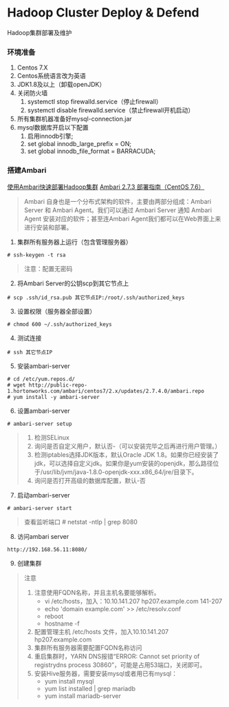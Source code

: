 # Hadoop Cluster Deploy & Defend
Hadoop集群部署及维护

### 环境准备
1. Centos 7.X
2. Centos系统语言改为英语
3. JDK1.8及以上（卸载openJDK）
4. 关闭防火墙
   1. systemctl stop firewalld.service（停止firewall）
   2. systemctl disable firewalld.service（禁止firewall开机启动）
5. 所有集群机器准备好mysql-connection.jar
6. mysql数据库开启以下配置
   1. 启用innodb引擎;
   2. set global innodb_large_prefix = ON;
   3. set global innodb_file_format = BARRACUDA;

### 搭建Ambari
[使用Ambari快速部署Hadoop集群](https://developer.aliyun.com/article/706968)
[Ambari 2.7.3 部署指南（CentOS 7.6）](https://support.huaweicloud.com/dpmg-hdp-kunpengbds/kunpengbds_04_0014.html)

> Ambari 自身也是一个分布式架构的软件，主要由两部分组成：Ambari Server 和 Ambari Agent。我们可以通过 Ambari Server 通知 Ambari Agent 安装对应的软件；甚至连Ambari Agent我们都可以在Web界面上来进行安装和部署。

1. 集群所有服务器上运行（包含管理服务器）
```
# ssh-keygen -t rsa
```
> 注意：配置无密码

2. 将Ambari Server的公钥scp到其它节点上
```
# scp .ssh/id_rsa.pub 其它节点IP:/root/.ssh/authorized_keys
```

3. 设置权限（服务器全部设置）
```
# chmod 600 ~/.ssh/authorized_keys
```

4. 测试连接
```
# ssh 其它节点IP
```

5. 安装ambari-server
```
# cd /etc/yum.repos.d/
# wget http://public-repo-1.hortonworks.com/ambari/centos7/2.x/updates/2.7.4.0/ambari.repo
# yum install -y ambari-server
```

6. 设置ambari-server
```
# ambari-server setup
```
> 1) 检测SELinux
> 2) 询问是否自定义用户，默认否-（可以安装完毕之后再进行用户管理。）
> 3) 检测iptables选择JDK版本，默认Oracle JDK 1.8。如果你已经安装了jdk，可以选择自定义jdk。如果你是yum安装的openjdk，那么路径位于/usr/lib/jvm/java-1.8.0-openjdk-xxx.x86_64/jre/目录下。
> 4) 询问是否打开高级的数据库配置，默认-否

7. 启动ambari-server
```
# ambari-server start
```
> 查看监听端口 # netstat -ntlp | grep 8080

8. 访问ambari server
```
http://192.168.56.11:8080/
```

9. 创建集群
> 注意
> 1. 注意使用FQDN名称，并且主机名要能够解析。
   >    - vi /etc/hosts，加入：10.10.141.207 hp207.example.com 141-207
   >    - echo 'domain example.com' >> /etc/resolv.conf
   >    - reboot
   >    - hostname -f
> 2. 配置管理主机 /etc/hosts 文件，加入10.10.141.207 hp207.example.com
> 3. 集群所有服务器需要配置FQDN名称访问
> 4. 重启集群时，YARN DNS报错“ERROR: Cannot set priority of registrydns process 30860”，可能是占用53端口，关闭即可。
> 5. 安装Hive服务器，需要安装mysql或者用已有mysql：
   >    - yum install mysql
   >    - yum list installed | grep mariadb
   >    - yum install mariadb-server
